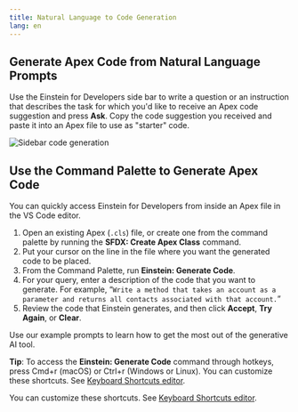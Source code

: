 ```yaml
---
title: Natural Language to Code Generation
lang: en
---
```


## Generate Apex Code from Natural Language Prompts

Use the Einstein for Developers side bar to write a question or an instruction that describes the task for which you'd like to receive an Apex code suggestion and press **Ask**. Copy the code suggestion you received and paste it into an Apex file to use as "starter" code.

![Sidebar code generation](./images/einstein-sidebar.png)

## Use the Command Palette to Generate Apex Code

You can quickly access Einstein for Developers from inside an Apex file in the VS Code editor.

1. Open an existing Apex (`.cls`) file, or create one from the command palette by running the **SFDX: Create Apex Class** command.
2. Put your cursor on the line in the file where you want the generated code to be placed.
3. From the Command Palette, run **Einstein: Generate Code**.
4. For your query, enter a description of the code that you want to generate. For example, “`Write a method that takes an account as a parameter and returns all contacts associated with that account.`”
5. Review the code that Einstein generates, and then click **Accept**, **Try Again**, or **Clear**.

Use our example prompts to learn how to get the most out of the generative AI tool.

**Tip**: To access the **Einstein: Generate Code** command through hotkeys, press Cmd+r (macOS) or Ctrl+r (Windows or Linux). You can customize these shortcuts. See [Keyboard Shortcuts editor](https://code.visualstudio.com/docs/getstarted/keybindings#_keyboard-shortcuts-editor).

You can customize these shortcuts. See [Keyboard Shortcuts editor](https://code.visualstudio.com/docs/getstarted/keybindings#_keyboard-shortcuts-editor).
